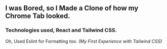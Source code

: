 ## I was Bored, so I Made a Clone of how my Chrome Tab looked.
### Technologies used, React and Tailwind CSS.
Oh, Used Eslint for Formatting too.
*(My First Experience with Tailwind CSS)*
